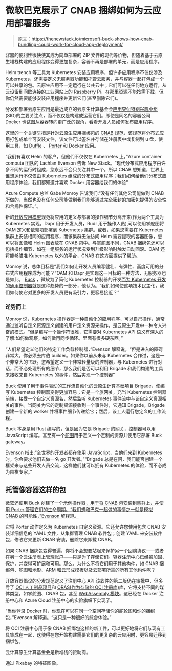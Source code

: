 # 微软巴克展示了 CNAB 捆绑如何为云应用部署服务

> 原文：<https://thenewstack.io/microsoft-buck-shows-how-cnab-bundling-could-work-for-cloud-app-deployment/>

容器的便利性很快使其成为简单部署的 ZIP 文件的现代等价物，但随着基于云原生堆栈构建的应用程序变得更加复杂，容器不再是部署的单元，而是应用程序。

Helm trench 等工具为 Kubernetes 安装应用程序，但许多应用程序不仅仅涉及 Kubernetes，还需要定义无服务器功能和托管云服务，并与容器一起打包成一个可以共享的包。云原生应用不一定运行在公共云中；它们可以在任何地方运行，从云设备到间歇连接的工业网站上的 Raspberry Pi，在那里资源不能按需下载，但你仍然需要能够安装应用程序并更新它们(甚至删除它们)。

分发和部署云原生应用是最近成立的云原生计算基金会[应用交付特别兴趣小组](https://github.com/cncf/sig-app-delivery) (SIG)的主要关注点，而不仅仅是构建或运营它们。即使是同名的容器公司 Docker 也试图从容器转向更广泛的视角，看看开发人员如何发布应用程序。

这里的一个关键举措是针对云原生应用捆绑包的 [CNAB 规范](https://thenewstack.io/what-is-cnab-and-why-it-is-important-for-cloud-native-computing/)，该规范将分布式应用打包成单个可安装文件，该文件可以签名并存储在注册表中或复制到 u 盘，使用[工具](https://cnab.io/community-projects/#tools)，如 [Duffle](https://github.com/cnabio/duffle) 、 [Porter](https://github.com/deislabs/porter) 和 Docker 应用。

“我们有喜欢 Helm 的客户，但他们不仅仅在 Kubernetes 上，”Azure container compute 团队的 Lachlan Evenson 告诉 New Stack。“现代分布式应用程序由许多不同的运行时组成，您永远不会只关注其中一个。所以 CNAB 想知道，世界上谁想运行不仅仅由 Kubernetes 组成的分布式应用程序；我们如何给他们分布式应用程序体验，我们都知道并喜欢 Docker 用容器给我们的体验”

Azure Compute 总监 Gabe Monroy 告诉我们:“没有任何其他公司能做到 CNAB 所做的，当然也没有任何公司能做到我们能够通过完全密封的加密包提供的安全性和合规性保证。”。

新的[开放应用模型](https://openappmodel.io/)规范将应用的定义与部署的操作细节分离开来(作为两个工具为 Kubernetes 实现，Dapr 用于开发人员，Rudr 用于操作人员),可以使用掌舵图将 OAM 定义和依赖项部署到 Kubernetes 集群。或者，如果您需要在 Kubernetes 集群上安装相同的应用程序，而该集群无法访问 Helm 需要提取的容器图像，您可以将图像和 Helm 图表放在 CNAB 包中。与掌舵图不同，CNAB 捆绑包还可以包括操作细节，如在一组服务的运行状况受到升级影响时触发自动回滚。OAM 还将能够瞄准 Kubernetes 以外的平台，CNAB 在这方面提供了帮助。

Monroy 说，总体目标是“我们如何让开发人员编写健壮、有弹性、高度可用的分布式应用程序成为可能？”OAM 和 Dapr 是实现这一目标的一种方法，无服务器也是如此。 [Buck](https://github.com/brigadecore/buck) ，微软为了简化 Kubernetes 控制器的开发[而为 Kubernetes 开发的通用控制器](https://cloudblogs.microsoft.com/opensource/2019/11/15/in-cluster-cnab-management-brigade/)就是这种趋势的一部分，他认为。“我们如何使这项技术民主化，我们如何使它对更多的开发人员更有吸引力，更容易接近？”

### 逆势而上

Monroy 说，Kubernetes 操作器是一种自动化的应用程序，可以自己操作，通常通过监听自定义资源定义创建的用户定义资源来操作，是云原生开发中一种令人兴奋的模式。“但是编写一个操作符很难，它需要对 Kubernetes API 语义有深入的了解:如何做观察，如何做再同步循环。里面有很多硬东西。”

“人们希望定义他们的特定工作负载控制器，”Evenson 解释说，“但是进入的障碍非常大。你必须去库伯 builder。如果你以前从未与 Kubernetes 合作过，这是一个非常大的飞跃。您希望定义一个非常轻量级的控制器，与 Kubernetes 进行对话，而不必处理所有的细节，那么我们是否可以利用 Brigade 和我们构建的工具来接收来自 Kubernetes 的事件，然后实现一个控制器”

Buck 使用了用于事件驱动的工作流自动化的云原生计算基础项目 Brigade，使编写 Kubernetes 控制器变得更加容易；它是一个旅网关，充当 Kubernetes 控制器前端，接受一个自定义资源名，然后监听 Kubernetes 事件流中与该自定义资源相关的事件。当网关为它的定制资源接收到一个事件时，它通知 Brigade，Brigade 创建一个新的 worker 并将事件细节传递给它；然后，该工人运行您定义的工作流程。

Buck 本身是用 Rust 编写的，但是因为它是 Brigade 的网关，控制器可以用 JavaScript 编写。甚至有一个[舵图](https://helm.sh/)用于定义一个定制的资源并使用它部署 Buck gateway。

Evenson 指出:“全世界的开发者都在使用 JavaScript，当他们来到 Kubernetes 时，你会要求他们去做一名 go 开发者。”“Brigade 总是在问，我们能否创建一个框架来与这些开发人员交流，这样他们就可以拥有 Kubernetes 的体验，而不必成为围棋专家。”

## 托管像容器这样的包

微软还使用 Buck 创建了一个[示例操作器，用于将 CNAB 包安装到集群上，并使用 Porter 管理它们的生命周期。“我们想和巴克一起做的事情之一就是模拟 CNAB 的可能性，”Evenson 解释道。](https://github.com/technosophos/buck-cnab)

它将 Porter 动作定义为 Kubernetes 自定义资源。它还允许您使用包含 CNAB 安装详细信息的 YAML 文件，从集群管理 CNAB 软件包；创建 YAML 来安装软件包，修改它来更新 CNAB 安装，删除它来卸载 CNAB。

如果 CNAB 捆绑包变得普遍，你将不会想要站起来保护另一个回购协议——或者在另一个云注册表上管理账户——只是为了存储它们。容器注册中心已经被加固、保护，并变得可扩展和可用。那么，为什么不将它们用于其他构件，如 CNAB 捆绑包、舵图和地形、ARM 和云形成模板以及云部署所需的所有其他构件呢？

开放容器倡议的分发规范定义了注册中心 API 该软件的第二版仍在审批中，但多亏了 [OCI 人工制品项目](https://github.com/opencontainers/artifacts)和 [ORAS(作为存储的 OCI 注册库)](https://github.com/deislabs/oras)库，它将支持不同的媒体类型，如掌舵图、CNAB 包，甚至 [WebAssembly 模块](https://radu-matei.com/blog/wasm-to-oci)。这已经在 Docker 注册中心和 Azure Cloud 注册中心的实验旗帜下实现了。

“当你登录 Docker 时，你现在可以在同一个空间存储你的舵轮图和你的捆绑包，”Evenson 解释道。“这只是一种很好的综合体验。”

将 OCI 注册中心用于像 CNAB 捆绑包这样的新工件，可以更好地将它们与现有工具集成在一起，这使得在您开始构建需要它们的更复杂的云应用时，更容易迁移到捆绑包。

云计算原生计算基金会是新堆栈的赞助商。

通过 Pixabay 的特征图像。

<svg xmlns:xlink="http://www.w3.org/1999/xlink" viewBox="0 0 68 31" version="1.1"><title>Group</title> <desc>Created with Sketch.</desc></svg>